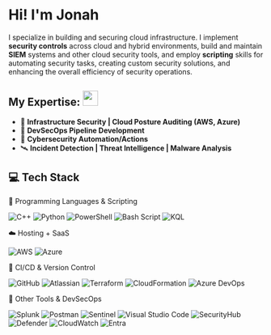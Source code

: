 
# Hi! I'm Jonah

I specialize in building and securing cloud infrastructure. I implement **security controls** across cloud and hybrid environments, build and maintain **SIEM** systems and other cloud security tools, and employ **scripting** skills for automating security tasks, creating custom security solutions, and enhancing the overall efficiency of security operations.

## My Expertise: <img src="https://github.com/user-attachments/assets/c59d0348-c502-4ce0-bd55-584ad39f582f" width="30" />
- 🧱 **Infrastructure Security | Cloud Posture Auditing (AWS, Azure)**
- 🔐 **DevSecOps Pipeline Development**
- 🧬 **Cybersecurity Automation/Actions**
- 🛰 **Incident Detection | Threat Intelligence | Malware Analysis**

## 💻 Tech Stack 

🧠 Programming Languages & Scripting

![C++](https://img.shields.io/badge/C++-%2300599C.svg?style=flat&logo=c%2B%2B&logoColor=white)
![Python](https://img.shields.io/badge/Python-3670A0?style=flat&logo=python&logoColor=ffdd54)
![PowerShell](https://img.shields.io/badge/PowerShell-%235391FE.svg?style=flat&logo=powershell&logoColor=white)
![Bash Script](https://img.shields.io/badge/Bash-%23121011.svg?style=flat&logo=gnu-bash&logoColor=white)
![KQL](https://img.shields.io/badge/KQL-%235835CC.svg?style=flat&logoColor=white)

☁️ Hosting + SaaS</strong></summary>

![AWS](https://img.shields.io/badge/AWS-%23FF9900.svg?style=flat&logo=amazon-aws&logoColor=white)
![Azure](https://img.shields.io/badge/Azure-%230072C6.svg?style=flat&logo=microsoftazure&logoColor=white)


🔁 CI/CD & Version Control

![GitHub](https://img.shields.io/badge/GitHub-%23121011.svg?style=flat&logo=GitHub&logoColor=white)
![Atlassian](https://img.shields.io/badge/Atlassian-%230072C6.svg?style=flat&logo=Atlassian&logoColor=white)
![Terraform](https://img.shields.io/badge/Terraform-%235835CC.svg?style=flat&logo=Terraform&logoColor=white)
![CloudFormation](https://img.shields.io/badge/CloudFormation-%23FF9900.svg?style=flat&logo=amazon-aws&logoColor=white)
![Azure DevOps](https://img.shields.io/badge/Azure%20DevOps-%230072C6.svg?style=flat&logo=microsoftazure&logoColor=white)

🧰 Other Tools & DevSecOps

![Splunk](https://img.shields.io/badge/Splunk-%23000000.svg?style=flat&logo=splunk&logoColor=white)
![Postman](https://img.shields.io/badge/Postman-FF6C37?style=flat&logo=postman&logoColor=white)
![Sentinel](https://img.shields.io/badge/Sentinel-%230072C6.svg?style=flat&logo=microsoftsentinel&logoColor=white)
![Visual Studio Code](https://img.shields.io/badge/Visual%20Studio%20Code-%230072C6.svg?style=flat&logo=microsoftazure&logoColor=white)
![SecurityHub](https://img.shields.io/badge/SecurityHub-%23FF9900.svg?style=flat&logo=amazon-aws&logoColor=white)
![Defender](https://img.shields.io/badge/Defender-%23000000.svg?style=flat&logo=Defender&logoColor=white)
![CloudWatch](https://img.shields.io/badge/CloudWatch-%23FF9900.svg?style=flat&logo=amazon-aws&logoColor=white)
![Entra](https://img.shields.io/badge/Entra-%235391FE.svg?style=flat&logo=entra&logoColor=white)